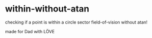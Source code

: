 # within-without-atan
checking if a point is within a circle sector field-of-vision without atan!

made for Dad with LÖVE
